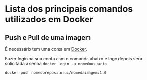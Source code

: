 # Lista dos principais comandos utilizados em Docker


## Push e Pull de uma imagem 

É necessário tem uma conta em [Docker](https://hub.docker.com/signup).

Fazer login na sua conta com o comando abaixo e logo depois será solicitada a senha
```docker login -u nomedousuario```  

```docker push nomedorepositorui/nomedaimagem:1.0```    

